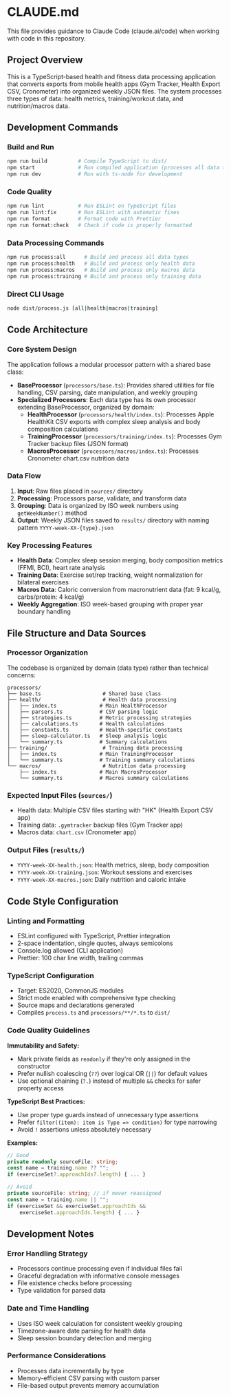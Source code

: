 # CLAUDE.md

This file provides guidance to Claude Code (claude.ai/code) when working with code in this repository.

## Project Overview

This is a TypeScript-based health and fitness data processing application that converts exports from mobile health apps (Gym Tracker, Health Export CSV, Cronometer) into organized weekly JSON files. The system processes three types of data: health metrics, training/workout data, and nutrition/macros data.

## Development Commands

### Build and Run

```bash
npm run build          # Compile TypeScript to dist/
npm start              # Run compiled application (processes all data types)
npm run dev            # Run with ts-node for development
```

### Code Quality

```bash
npm run lint           # Run ESLint on TypeScript files
npm run lint:fix       # Run ESLint with automatic fixes
npm run format         # Format code with Prettier
npm run format:check   # Check if code is properly formatted
```

### Data Processing Commands

```bash
npm run process:all      # Build and process all data types
npm run process:health   # Build and process only health data
npm run process:macros   # Build and process only macros data
npm run process:training # Build and process only training data
```

### Direct CLI Usage

```bash
node dist/process.js [all|health|macros|training]
```

## Code Architecture

### Core System Design

The application follows a modular processor pattern with a shared base class:

- **BaseProcessor** (`processors/base.ts`): Provides shared utilities for file handling,
  CSV parsing, date manipulation, and weekly grouping
- **Specialized Processors**: Each data type has its own processor extending
  BaseProcessor, organized by domain:
  - **HealthProcessor** (`processors/health/index.ts`): Processes Apple HealthKit
    CSV exports with complex sleep analysis and body composition calculations
  - **TrainingProcessor** (`processors/training/index.ts`): Processes Gym Tracker
    backup files (JSON format)
  - **MacrosProcessor** (`processors/macros/index.ts`): Processes Cronometer
    chart.csv nutrition data

### Data Flow

1. **Input**: Raw files placed in `sources/` directory
2. **Processing**: Processors parse, validate, and transform data
3. **Grouping**: Data is organized by ISO week numbers using `getWeekNumber()` method
4. **Output**: Weekly JSON files saved to `results/` directory with naming pattern `YYYY-week-XX-{type}.json`

### Key Processing Features

- **Health Data**: Complex sleep session merging, body composition metrics (FFMI, BCI), heart rate analysis
- **Training Data**: Exercise set/rep tracking, weight normalization for bilateral exercises
- **Macros Data**: Caloric conversion from macronutrient data (fat: 9 kcal/g, carbs/protein: 4 kcal/g)
- **Weekly Aggregation**: ISO week-based grouping with proper year boundary handling

## File Structure and Data Sources

### Processor Organization

The codebase is organized by domain (data type) rather than technical concerns:

```text
processors/
├── base.ts                    # Shared base class
├── health/                    # Health data processing
│   ├── index.ts              # Main HealthProcessor
│   ├── parsers.ts            # CSV parsing logic
│   ├── strategies.ts         # Metric processing strategies
│   ├── calculations.ts       # Health calculations
│   ├── constants.ts          # Health-specific constants
│   ├── sleep-calculator.ts   # Sleep analysis logic
│   └── summary.ts            # Summary calculations
├── training/                  # Training data processing
│   ├── index.ts              # Main TrainingProcessor
│   └── summary.ts            # Training summary calculations
└── macros/                    # Nutrition data processing
    ├── index.ts              # Main MacrosProcessor
    └── summary.ts            # Macros summary calculations
```

### Expected Input Files (`sources/`)

- Health data: Multiple CSV files starting with "HK" (Health Export CSV app)
- Training data: `.gymtracker` backup files (Gym Tracker app)
- Macros data: `chart.csv` (Cronometer app)

### Output Files (`results/`)

- `YYYY-week-XX-health.json`: Health metrics, sleep, body composition
- `YYYY-week-XX-training.json`: Workout sessions and exercises
- `YYYY-week-XX-macros.json`: Daily nutrition and caloric intake

## Code Style Configuration

### Linting and Formatting

- ESLint configured with TypeScript, Prettier integration
- 2-space indentation, single quotes, always semicolons
- Console.log allowed (CLI application)
- Prettier: 100 char line width, trailing commas

### TypeScript Configuration

- Target: ES2020, CommonJS modules
- Strict mode enabled with comprehensive type checking
- Source maps and declarations generated
- Compiles `process.ts` and `processors/**/*.ts` to `dist/`

### Code Quality Guidelines

**Immutability and Safety:**

- Mark private fields as `readonly` if they're only assigned in the constructor
- Prefer nullish coalescing (`??`) over logical OR (`||`) for default values
- Use optional chaining (`?.`) instead of multiple `&&` checks for safer
  property access

**TypeScript Best Practices:**

- Use proper type guards instead of unnecessary type assertions
- Prefer `filter((item): item is Type => condition)` for type narrowing
- Avoid `!` assertions unless absolutely necessary

**Examples:**

```typescript
// Good
private readonly sourceFile: string;
const name = training.name ?? "";
if (exerciseSet?.approachIds?.length) { ... }

// Avoid
private sourceFile: string; // if never reassigned
const name = training.name || "";
if (exerciseSet && exerciseSet.approachIds &&
    exerciseSet.approachIds.length) { ... }
```

## Development Notes

### Error Handling Strategy

- Processors continue processing even if individual files fail
- Graceful degradation with informative console messages
- File existence checks before processing
- Type validation for parsed data

### Date and Time Handling

- Uses ISO week calculation for consistent weekly grouping
- Timezone-aware date parsing for health data
- Sleep session boundary detection and merging

### Performance Considerations

- Processes data incrementally by type
- Memory-efficient CSV parsing with custom parser
- File-based output prevents memory accumulation
